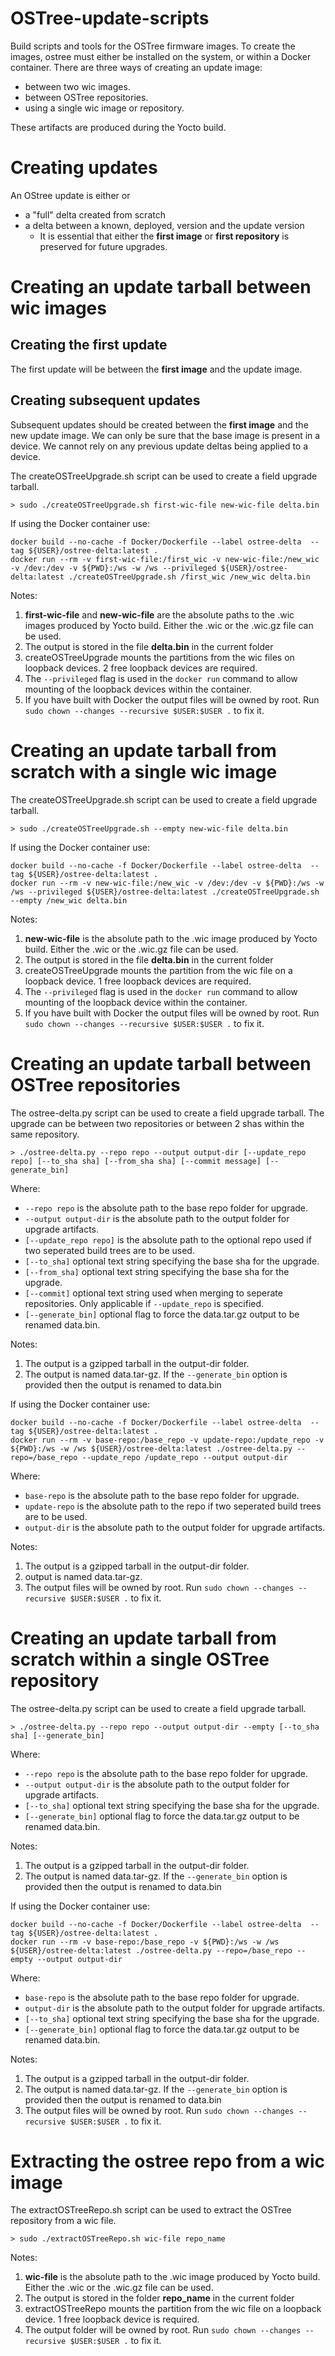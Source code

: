# OSTree-update-scripts
Build scripts and tools for the OSTree firmware images.
To create the images, ostree must either be installed on the system, or within a Docker container.
There are three ways of creating an update image:
   - between two wic images.
   - between OSTree repositories.
   - using a single wic image or repository.

These artifacts are produced during the Yocto build.

# Creating updates

An OStree update is either
or
- a "full" delta created from scratch
- a delta between a known, deployed, version and the update version
   - It is essential that either the **first image** or **first repository** is preserved for future upgrades. 


# Creating an update tarball between wic images

## Creating the first update
The first update will be between the **first image** and the update image. 
## Creating subsequent updates
Subsequent updates should be created between the **first image** and the new update image. We can only be sure that the base image is present in a device. We cannot rely on any previous update deltas being applied to a device.

The createOSTreeUpgrade.sh script can be used to create a field upgrade tarball.

```
> sudo ./createOSTreeUpgrade.sh first-wic-file new-wic-file delta.bin
```

If using the Docker container use:

```
docker build --no-cache -f Docker/Dockerfile --label ostree-delta  --tag ${USER}/ostree-delta:latest .
docker run --rm -v first-wic-file:/first_wic -v new-wic-file:/new_wic -v /dev:/dev -v ${PWD}:/ws -w /ws --privileged ${USER}/ostree-delta:latest ./createOSTreeUpgrade.sh /first_wic /new_wic delta.bin
```

Notes:
  1. **first-wic-file** and **new-wic-file** are the absolute paths to the .wic images produced by Yocto build. Either the .wic or the .wic.gz file can be used.
  1. The output is stored in the file **delta.bin** in the current folder
  1. createOSTreeUpgrade mounts the partitions from the wic files on loopback devices. 2 free loopback devices are required.
  1. The ```--privileged``` flag is used in the ```docker run``` command to allow mounting of the loopback devices within the container.
  1. If you have built with Docker the output files will be owned by root.  Run ```sudo chown --changes --recursive $USER:$USER .``` to fix it.

# Creating an update tarball from scratch with a single wic image

The createOSTreeUpgrade.sh script can be used to create a field upgrade tarball.

```
> sudo ./createOSTreeUpgrade.sh --empty new-wic-file delta.bin
```

If using the Docker container use:

```
docker build --no-cache -f Docker/Dockerfile --label ostree-delta  --tag ${USER}/ostree-delta:latest .
docker run --rm -v new-wic-file:/new_wic -v /dev:/dev -v ${PWD}:/ws -w /ws --privileged ${USER}/ostree-delta:latest ./createOSTreeUpgrade.sh --empty /new_wic delta.bin
```

Notes:
  1. **new-wic-file** is the absolute path to the .wic image produced by Yocto build. Either the .wic or the .wic.gz file can be used.
  1. The output is stored in the file **delta.bin** in the current folder
  1. createOSTreeUpgrade mounts the partition from the wic file on a loopback device. 1 free loopback devices are required.
  1. The ```--privileged``` flag is used in the ```docker run``` command to allow mounting of the loopback device within the container.
  1. If you have built with Docker the output files will be owned by root.  Run ```sudo chown --changes --recursive $USER:$USER .``` to fix it.

# Creating an update tarball between OSTree repositories

The ostree-delta.py script can be used to create a field upgrade tarball. The upgrade can be between two repositories or between 2 shas within the same repository.

```
> ./ostree-delta.py --repo repo --output output-dir [--update_repo repo] [--to_sha sha] [--from_sha sha] [--commit message] [--generate_bin]
```

   Where:

   - `--repo repo` is the absolute path to the base repo folder for upgrade.
   - `--output output-dir` is the absolute path to the output folder for upgrade artifacts.
   - `[--update_repo repo]`  is the absolute path to the optional repo used if two seperated build trees are to be used.
   - `[--to_sha]` optional text string specifying the base sha for the upgrade.
   - `[--from_sha]` optional text string specifying the base sha for the upgrade.
   - `[--commit]` optional text string used when merging to seperate repositories. Only applicable if ```--update_repo``` is specified.
   - `[--generate_bin]` optional flag to force the data.tar.gz output to be renamed data.bin.

Notes:
  1. The output is a gzipped tarball in the output-dir folder.
  1. The output is named data.tar-gz. If the `--generate_bin` option is provided then the output is renamed to data.bin

If using the Docker container use:

```
docker build --no-cache -f Docker/Dockerfile --label ostree-delta  --tag ${USER}/ostree-delta:latest .
docker run --rm -v base-repo:/base_repo -v update-repo:/update_repo -v ${PWD}:/ws -w /ws ${USER}/ostree-delta:latest ./ostree-delta.py --repo=/base_repo --update_repo /update_repo --output output-dir
```

   Where:

   - `base-repo`  is the absolute path to the base repo folder for upgrade.
   - `update-repo` is the absolute path to the repo if two seperated build trees are to be used.
   - `output-dir` is the absolute path to the output folder for upgrade artifacts.

Notes:
  1. The output is a gzipped tarball in the output-dir folder.
  1. output is named data.tar-gz.
  1. The output files will be owned by root.  Run ```sudo chown --changes --recursive $USER:$USER .``` to fix it.

# Creating an update tarball from scratch within a single OSTree repository

The ostree-delta.py script can be used to create a field upgrade tarball.

```
> ./ostree-delta.py --repo repo --output output-dir --empty [--to_sha sha] [--generate_bin]
```

   Where:

   - `--repo repo` is the absolute path to the base repo folder for upgrade.
   - `--output output-dir` is the absolute path to the output folder for upgrade artifacts.
   - `[--to_sha]` optional text string specifying the base sha for the upgrade.
   - `[--generate_bin]` optional flag to force the data.tar.gz output to be renamed data.bin.

Notes:
  1. The output is a gzipped tarball in the output-dir folder.
  1. The output is named data.tar-gz. If the `--generate_bin` option is provided then the output is renamed to data.bin

If using the Docker container use:

```
docker build --no-cache -f Docker/Dockerfile --label ostree-delta  --tag ${USER}/ostree-delta:latest .
docker run --rm -v base-repo:/base_repo -v ${PWD}:/ws -w /ws ${USER}/ostree-delta:latest ./ostree-delta.py --repo=/base_repo --empty --output output-dir
```

   Where:

   - `base-repo`  is the absolute path to the base repo folder for upgrade.
   - `output-dir` is the absolute path to the output folder for upgrade artifacts.
   - `[--to_sha]` optional text string specifying the base sha for the upgrade.
   - `[--generate_bin]` optional flag to force the data.tar.gz output to be renamed data.bin.

Notes:
  1. The output is a gzipped tarball in the output-dir folder.
  1. The output is named data.tar-gz. If the `--generate_bin` option is provided then the output is renamed to data.bin
  1. The output files will be owned by root.  Run ```sudo chown --changes --recursive $USER:$USER .``` to fix it.

# Extracting the ostree repo from a wic image

The extractOSTreeRepo.sh script can be used to extract the OSTree repository from a wic file.

```
> sudo ./extractOSTreeRepo.sh wic-file repo_name 
```

Notes:
  1. **wic-file** is the absolute path to the .wic image produced by Yocto build. Either the .wic or the .wic.gz file can be used.
  1. The output is stored in the folder **repo_name** in the current folder
  1. extractOSTreeRepo mounts the partition from the wic file on a loopback device. 1 free loopback device is required.
  1. The output folder will be owned by root.  Run ```sudo chown --changes --recursive $USER:$USER .``` to fix it.
